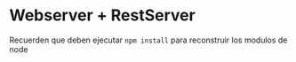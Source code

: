 # Webserver + RestServer

Recuerden que deben ejecutar ```npm install``` para reconstruir los modulos de node